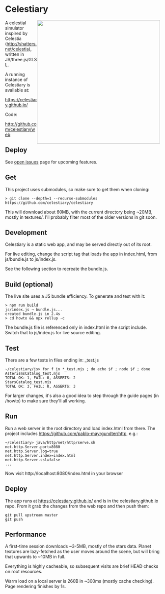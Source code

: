 # Celestiary
<img src="screens/ss-Dec-5-2020.png" width="400" style="float: right;"/>

A celestial simulator inspired by Celestia
(http://shatters.net/celestia), written in JS/three.js/GLSL.

A running instance of Celestiary is available at:

https://celestiary.github.io/

Code:

http://github.com/celestiary/web

## Deploy

See [open issues](https://github.com/celestiary/celestiary/issues) page for upcoming features. 

## Get
This project uses submodules, so make sure to get them when cloning:
```
> git clone --depth=1 --recurse-submodules https://github.com/celestiary/celestiary
```
This will download about 60MB, with the current directory being ~20MB, mostly in textures/.  I'll probably filter most of the older versions in git soon.

## Development
Celestiary is a static web app, and may be served directly out of its root.

For live editing, change the script tag that loads the app in index.html, from js/bundle.js to js/index.js.

See the following section to recreate the bundle.js.

## Build (optional)
The live site uses a JS bundle efficiency.  To generate and test with it:
```
> npm run build
js/index.js → bundle.js...
created bundle.js in 2.4s
> cd howto && npx rollup -c
```
The bundle.js file is referenced only in index.html in the script include.  Switch that to js/index.js for live source editing.

## Test
There are a few tests in files ending in: \_test.js
```
~/celestiary/js> for f in *_test.mjs ; do echo $f ; node $f ; done
AsterismsCatalog_test.mjs
TOTAL OK: 1, FAIL: 0, ASSERTS: 2
StarsCatalog_test.mjs
TOTAL OK: 3, FAIL: 0, ASSERTS: 3
```
For larger changes, it's also a good idea to step through the guide pages (in /howto) to make sure they'll all working.

## Run
Run a web server in the root directory and load index.html from there.
The project includes https://github.com/pablo-mayrgundter/http, e.g.:
```
~/celestiary> java/http/net/http/serve.sh
net.http.Server.port=8080
net.http.Server.log=true
net.http.Server.index=index.html
net.http.Server.ssl=false
...
```

Now visit http://localhost:8080/index.html in your browser

## Deploy
The app runs at https://celestiary.github.io/ and is in the celestiary.github.io repo.  From it grab the changes from the web repo and then push them:

```
git pull upstream master
git push
```

## Performance
A first-time session downloads ~3-5MB, mostly of the stars data.  Planet textures are lazy-fetched as the user moves around the scene, but will bring that upwards to ~10MB in full.

Everything is highly cacheable, so subsequent visits are brief HEAD checks on root resources.

Warm load on a local server is 260B in ~300ms (mostly cache checking).  Page rendering finishes by 1s.

